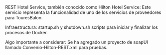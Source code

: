REST Hotel Service, también conocido como Hilton Hotel Service:
Este servicio representa la funcionalidad de uno de los servicios de proveedores para TouresBalon.

Infraestructura:
startup.sh y shutdown.sh scripts para iniciar y finalizar los procesos de Docker.

Algo importante a considerar:
Se ha agregado un proyecto de soapUI llamado Convenio-Hilton-REST.xml para pruebas.